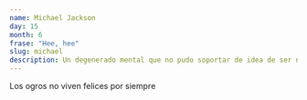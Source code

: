 ```yaml
---
name: Michael Jackson
day: 15
month: 6
frase: "Hee, hee"
slug: michael
description: Un degenerado mental que no pudo soportar de idea de ser negro, por el asco que se daba a sí mismo te aventó en uns psicina de cloro hasta blanquearse para poder abusar de niños sin tener tantas repercusiones, murió por marica.
---
```


Los ogros no viven felices por siempre

